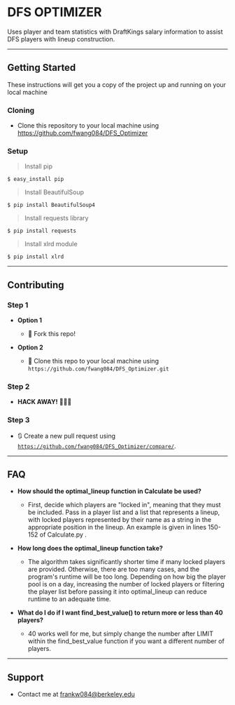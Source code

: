 # DFS OPTIMIZER

Uses player and team statistics with DraftKings salary information to assist DFS players with lineup construction.

---

## Getting Started

These instructions will get you a copy of the project up and running on your local machine

### Cloning

- Clone this repository to your local machine using https://github.com/fwang084/DFS_Optimizer

### Setup

> Install pip

```shell
$ easy_install pip
```

> Install BeautifulSoup

```shell
$ pip install BeautifulSoup4
```

> Install requests library

```shell
$ pip install requests
```

> Install xlrd module

```shell
$ pip install xlrd
```
---
## Contributing

### Step 1

- **Option 1**
    - 🍴 Fork this repo!

- **Option 2**
    - 👯 Clone this repo to your local machine using `https://github.com/fwang084/DFS_Optimizer.git`

### Step 2

- **HACK AWAY!** 🔨🔨🔨

### Step 3

- 🔃 Create a new pull request using <a href="https://github.com/fwang084/DFS_Optimizer/compare/" target="_blank">`https://github.com/fwang084/DFS_Optimizer/compare/`</a>.

---

## FAQ

- **How should the optimal_lineup function in Calculate be used?**
    - First, decide which players are "locked in", meaning that they must be included. Pass in a player list and a list that represents a lineup, with locked players represented by their name as a string in the appropriate position in the lineup. An example is given in lines 150-152 of Calculate.py .

- **How long does the optimal_lineup function take?**
    - The algorithm takes significantly shorter time if many locked players are provided. Otherwise, there are too many cases, and the program's runtime will be too long. Depending on how big the player pool is on a day, increasing the number of locked players or filtering the player list before passing it into optimal_lineup can reduce runtime to an adequate time.
    
- **What do I do if I want find_best_value() to return more or less than 40 players?**
    - 40 works well for me, but simply change the number after LIMIT within the find_best_value function if you want a different number of players.

---

## Support

- Contact me at frankw084@berkeley.edu
